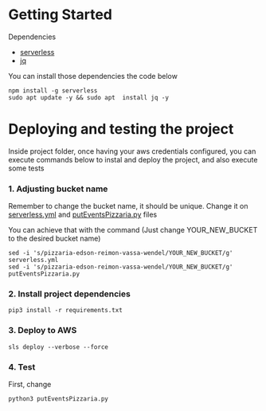 # Getting Started

Dependencies

- [serverless](https://www.serverless.com/)
- [jq](https://jqlang.github.io/jq/)

You can install those dependencies the code below

```shell
npm install -g serverless
sudo apt update -y && sudo apt  install jq -y
```

# Deploying and testing the project

Inside project folder, once having your aws credentials configured, you can execute commands below to instal and deploy the project, and also execute some tests

### 1. Adjusting bucket name
Remember to change the bucket name, it should be unique.
Change it on [serverless.yml](serverless.yml) and [putEventsPizzaria.py](putEventsPizzaria.py) files

You can achieve that with the command (Just change YOUR_NEW_BUCKET to the desired bucket name)

```shell
sed -i 's/pizzaria-edson-reimon-vassa-wendel/YOUR_NEW_BUCKET/g' serverless.yml
sed -i 's/pizzaria-edson-reimon-vassa-wendel/YOUR_NEW_BUCKET/g' putEventsPizzaria.py
```

### 2. Install project dependencies

```shell
pip3 install -r requirements.txt
```

### 3. Deploy to AWS

```shell
sls deploy --verbose --force
```

### 4. Test

First, change 
```shell
python3 putEventsPizzaria.py
```
